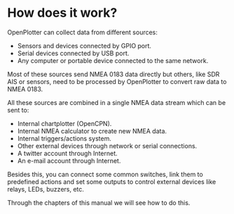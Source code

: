# How does it work?

OpenPlotter can collect data from different sources:

* Sensors and devices connected by GPIO port.
* Serial devices connected by USB port.
* Any computer or portable device connected to the same network.

Most of these sources send NMEA 0183 data directly but others, like SDR AIS or sensors, need to be processed by OpenPlotter to convert raw data to NMEA 0183.

All these sources are combined in a single NMEA data stream which can be sent to:

* Internal chartplotter (OpenCPN).
* Internal  NMEA calculator to create new NMEA data.
* Internal triggers/actions system.
* Other external devices through network or serial connections.
* A twitter account through Internet.
* An e-mail account through Internet.

Besides this, you can connect some common switches, link them to predefined actions and set some outputs to control external devices like relays, LEDs, buzzers, etc.

Through the chapters of this manual we will see how to do this.